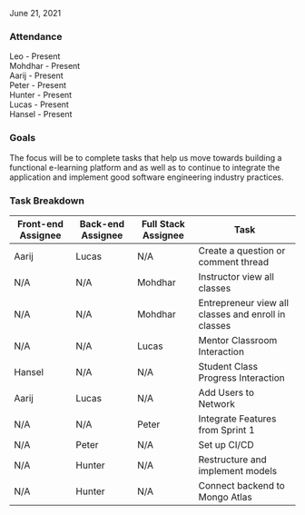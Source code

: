 June 21, 2021

### Attendance ###
Leo - Present  
Mohdhar - Present  
Aarij - Present  
Peter - Present  
Hunter - Present  
Lucas - Present  
Hansel - Present  

### Goals

The focus will be to complete tasks that help us move towards building a functional e-learning platform and as well as to continue to integrate the application and implement good software engineering industry practices.

### Task Breakdown

| Front-end Assignee | Back-end Assignee | Full Stack Assignee | Task                                                |
|--------------------|-------------------|--------------------|-----------------------------------------------------|
| Aarij              | Lucas             | N/A                | Create a question or comment thread                 |
| N/A                | N/A               | Mohdhar            | Instructor view all classes                         |
| N/A                | N/A               | Mohdhar            | Entrepreneur view all classes and enroll in classes |
| N/A                | N/A               | Lucas              | Mentor Classroom Interaction                        |
| Hansel             | N/A               | N/A                | Student Class Progress Interaction                  |
| Aarij              | Lucas             | N/A                | Add Users to Network                                |
| N/A                | N/A               | Peter              | Integrate Features from Sprint 1                    |
| N/A                | Peter             | N/A                | Set up CI/CD                                        |
| N/A                | Hunter            | N/A                | Restructure and implement models                    |
| N/A                | Hunter            | N/A                | Connect backend to Mongo Atlas                      |

